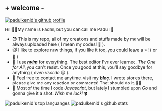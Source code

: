 ## + welcome -

[![padulkemid's github profile](https://img.shields.io/github/followers/padulkemid?label=Follow&style=social)](https://github.com/padulkemid)

Hi! 🤟🏼My name is Fadhil, but you can call me Padul! 🤤

- 😈 This is my repo, all of my creations and stuffs made by me will be always
uploaded here ( I mean my codes! 🤖 ). 
- 😼 I like to explore new things, if you like it too, you could leave a
    ⭐️! ( or 🍴 )
- 🐲 I use [***nvim***](https://neovim.io) for everything. The best editor I've ever learned. *The One for All*, you can't resist. Once you good at this, you'll say
    goodbye for anything ( *even vscode* 😝 ).
- 🤯 Feel free to contact me anytime, visit my
    [***blog***](https://padulkem.id). I wrote stories there, please give me any
    reaction or comments! That should do it. 👍🏼
- 🚀 Most of the time I code *Javascript*, but lately I stumbled upon *Go* and
    gonna give it a shot. *Wish me luck!* 🍀

![padulkemid's top languanges](https://github-readme-stats.vercel.app/api/top-langs/?username=padulkemid&hide=html,css&layout=compact)
![padulkemid's github stats](https://github-readme-stats.vercel.app/api?username=padulkemid&show_icons=true&count_private=true&line_height=40&hide=prs,issues,contribs)

